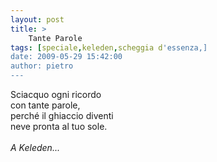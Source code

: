 ```yaml
---
layout: post
title: >
    Tante Parole
tags: [speciale,keleden,scheggia d'essenza,]
date: 2009-05-29 15:42:00
author: pietro
---
```

Sciacquo ogni ricordo<br/>con tante parole,<br/>perché il ghiaccio diventi<br/>neve pronta al tuo sole.<br/><br/><span style="font-style: italic">A Keleden...</span>
